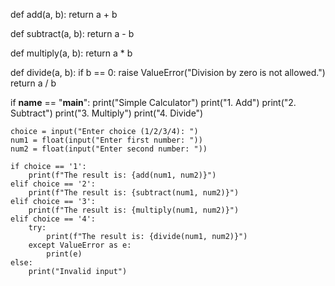 def add(a, b):
    return a + b

def subtract(a, b):
    return a - b

def multiply(a, b):
    return a * b

def divide(a, b):
    if b == 0:
        raise ValueError("Division by zero is not allowed.")
    return a / b

if __name__ == "__main__":
    print("Simple Calculator")
    print("1. Add")
    print("2. Subtract")
    print("3. Multiply")
    print("4. Divide")
    
    choice = input("Enter choice (1/2/3/4): ")
    num1 = float(input("Enter first number: "))
    num2 = float(input("Enter second number: "))
    
    if choice == '1':
        print(f"The result is: {add(num1, num2)}")
    elif choice == '2':
        print(f"The result is: {subtract(num1, num2)}")
    elif choice == '3':
        print(f"The result is: {multiply(num1, num2)}")
    elif choice == '4':
        try:
            print(f"The result is: {divide(num1, num2)}")
        except ValueError as e:
            print(e)
    else:
        print("Invalid input")
